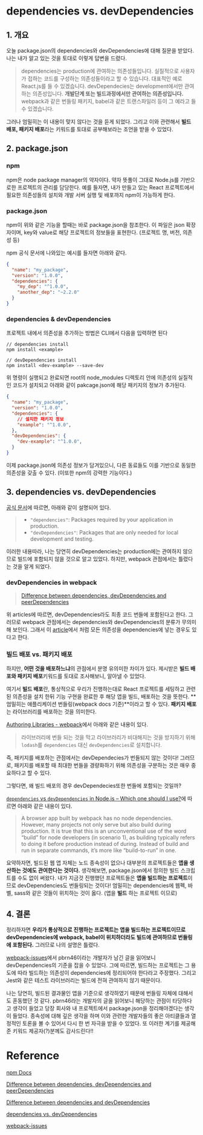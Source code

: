 # dependencies vs. devDependencies



## 1. 개요

오늘 package.json의 dependencies와 devDependencies에 대해 질문을 받았다. 나는 내가 알고 있는 것을 토대로 이렇게 답변을 드렸다.

> dependencies는 production에 관여하는 의존성들입니다. 실질적으로 사용자가 접하는 코드를 구성하는 의존성들이라고 할 수 있습니다. 대표적인 예로 React.js를 들 수 있겠습니다.
> devDependecies는 development에서만 관여하는 의존성입니다. **개발단계 또는 빌드과정에서만 관여하는 의존성입니다.** webpack과 같은 번들링 패키지, babel과 같은 트랜스파일러 등이 그 예라고 들 수 있겠습니다.

그러나 엄밀히는 이 내용이 맞지 않다는 것을 듣게 되었다. 그리고 이와 관련해서 **빌드 배포, 패키지 배포**라는 키워드를 토대로 공부해보라는 조언을 받을 수 있었다.



## 2. package.json

### npm

npm은 node package manager의 약자이다. 약자 뜻풀이 그대로 Node.js를 기반으로한 프로젝트의 관리를 담당한다. 예를 들자면, 내가 만들고 있는 React 프로젝트에서 필요한 의존성들의 설치와 개발 서버 실행 및 배포까지 npm이 가능하게 한다.



### package.json

npm이 위와 같은 기능을 할때는 바로 package.json을 참조한다. 이 파일은 json 확장자이며, key와 value로 해당 프로젝트의 정보들을 표현한다. (프로젝트 명, 버전, 의존성 등)

npm 공식 문서에 나와있는 예시를 들자면 아래와 같다.

```Json
{
  "name": "my_package",
  "version": "1.0.0",
  "dependencies": {
    "my_dep": "^1.0.0",
    "another_dep": "~2.2.0"
  }
}
```



### dependencies & devDependencies

프로젝트 내에서 의존성을 추가하는 방법은 CLI에서 다음을 입력하면 된다

```shell
// dependencies install
npm install <example>

// devDependencies install
npm install <dev-example> --save-dev
```

위 명령이 실행되고 완료되면 root의 node_modules 디렉토리 안에 의존성의 실질적인 코드가 설치되고 아래와 같이 pakcage.json에 해당 패키지의 정보가 추가된다.

```Json
{
  "name": "my_package",
  "version": "1.0.0",
  "dependencies": {
    // 설치한 패키지 정보
    "example": "^1.0.0",
  },
  "devDependencies": {
    "dev-example": "^1.0.0",
  }
}
```

이제 package.json에 의존성 정보가 담겨있으니, 다른 동료들도 이를 기반으로 동일한 의존성을 갖출 수 있다. (이또한 npm의 강력한 기능이다.)



## 3. dependencies vs. devDependencies

[공식 문서](https://docs.npmjs.com/specifying-dependencies-and-devdependencies-in-a-package-json-file)에 따르면, 아래와 같이 설명되어 있다.

> - `"dependencies"`: Packages required by your application in production.
> - `"devDependencies"`: Packages that are only needed for local development and testing.

이러한 내용따라, 나는 당연히 devDependencies는 production에는 관여하지 않으므로 빌드에 포함되지 않을 것으로 알고 있었다. 하지만, webpack 관점에서는 틀렸다는 것을 알게 되었다.



### devDependencies in webpack

> [Difference between dependencies, devDependencies and peerDependencies](https://www.geeksforgeeks.org/difference-between-dependencies-devdependencies-and-peerdependencies/)

위 articles에 따르면, devDependencies라도 최종 코드 번들에 포함된다고 한다. 그러므로 webpack 관점에서는 dependencies와 devDependencies의 분류가 무의미해 보인다. 그래서 이 [article](https://jsramblings.com/do-dependencies-devdependencies-matter-when-using-webpack/)에서 처럼 모든 의존성을 dependencies에 넣는 경우도 있다고 한다.



### 빌드 배포 vs. 패키지 배포

하지만, **어떤 것을 배포하느냐**의 관점에서 분명 유의미한 차이가 있다. 제시받은 **빌드 배포와 패키지 배포**키워드를 토대로 조사해보니, 알아낼 수 있었다.

여기서 **빌드 배포**란, 통상적으로 우리가 진행하는대로 React 프로젝트를 세팅하고 관련된 의존성을 설치 한뒤 기능 구현을 완료한 후 해당 앱을 빌드, 배포하는 것을 뜻한다. **엄밀히는 애플리케이션 번들링(webpack docs 기준)**이라고 할 수 있다. **패키지 배포**는 라이브러리를 배포하는 것을 의미한다.

[Authoring Libraries - webpack](https://webpack.kr/guides/author-libraries/#authoring-a-library)에서 아래와 같은 내용이 있다.

> 라이브러리에 번들 되는 것을 막고 라이브러리가 비대해지는 것을 방지하기 위해 `lodash`를 `dependencies` 대신 `devDependencies`로 설치합니다.

즉, 패키지를 배포하는 관점에서는 devDependecies가 번들되지 않는 것이다! 그러므로, 패키지를 배포할 때 최대한 번들을 경량화하기 위해 의존성을 구분하는 것은 매우 중요하다고 할 수 있다.

그렇다면, 왜 빌드 배포의 경우 devDependecies또한 번들에 포함되는 것일까?

[`dependencies` vs `devDependencies` in Node.js – Which one should I use?](https://www.oddicles.net/blog/dependencies-vs-devdependencies-in-node-js-which-one-should-i-use/)에 따르면 아래와 같은 내용이 있다.

> A browser app built by webpack has no node dependencies. However, many projects not only serve but also build during production. It is true that this is an unconventional use of the word “build” for node developers (in scenario 1), as building typically refers to doing it before production instead of during. Instead of build and run in separate commands, it’s more like “build-to-run” in one.

요약하자면, 빌드된 웹 앱 자체는 노드 종속성이 없으나 대부분의 프로젝트들은 **앱을 생산하는 것에도 관여한다는 것이다.** 생각해보면, package.json에서 정의한 빌드 스크립트를 수도 없이 써왔다. 내가 지금것 진행했던 프로젝트들은 **앱을 빌드하는 프로젝트**이므로 devDependencies도 번들링되는 것이다! 엄밀히는 dependencies에 웹펙, 바벨, sass와 같은 것들이 위치하는 것이 옳다. (앱을 **빌드** 하는 프로젝트 이므로)



## 4. 결론

정리하자면 **우리가 통상적으로 진행하는 프로젝트는 앱을 빌드하는 프로젝트이므로 devDependencies에 webpack, babel이 위치하더라도 빌드에 관여하므로 번들링에 포함된다.** 그러므로 나의 설명은 틀렸다.

[webpack-issues](https://github.com/webpack/webpack/issues/520)에서 pbrn46이라는 개발자가 남긴 글을 읽어보니 devDependencies의 기준을 잡을 수 있었다. 그에 따르면, 빌드하는 프로젝트는 그 용도에 따라 빌드하는 의존성이 dependencies에 정리되어야 한다라고 주장했다. 그리고 Jest와 같은 테스트 라이브러리는 빌드에 전혀 관여하지 않기 때문이다.

나는 당연히, 빌드된 결과물인 앱을 기준으로 생각하였기 때문에 번들링 자체에 대해서도 혼동했던 것 같다. pbrn46라는 개발자의 글을 읽어보니 해당하는 관점이 타당하다고 생각이 들었고 당장 회사와 내 프로젝트에서 package.json을 정리해야겠다는 생각이 들었다. 종속성에 대해 깊은 생각을 하며 이와 관련한 개발자들의 좋은 아티클들과 열정적인 토론을 볼 수 있어서 다시 한 번 자극을 받을 수 있었다. 또 이러한 계기를 제공해준 키워드 제공자(?)분께도 감사드린다!!

# Reference

[npm Docs](https://docs.npmjs.com/)

[Difference between dependencies, devDependencies and peerDependencies](https://www.geeksforgeeks.org/difference-between-dependencies-devdependencies-and-peerdependencies/)

[Difference between dependencies and devDependencies](https://www.youtube.com/watch?v=FS31-9zbcLA)

[dependencies vs. devDependencies](https://www.oddicles.net/blog/dependencies-vs-devdependencies-in-node-js-which-one-should-i-use/)

[webpack-issues](https://github.com/webpack/webpack/issues/520#issuecomment-333279468)